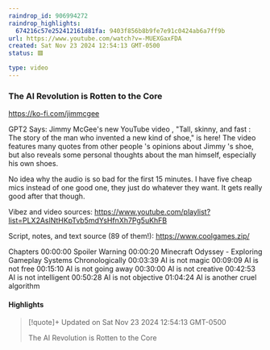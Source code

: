 ```yaml
---
raindrop_id: 906994272
raindrop_highlights:
  674216c57e252412161d81fa: 9403f856b8b9fe7e91c0424ab6a7ff9b
url: https://www.youtube.com/watch?v=-MUEXGaxFDA
created: Sat Nov 23 2024 12:54:13 GMT-0500
status: 🟥

type: video
---
```



### The AI Revolution is Rotten to the Core

https://ko-fi.com/jimmcgee

GPT2 Says: Jimmy McGee&#39;s new YouTube video , &quot;Tall, skinny, and fast : The story of the man who invented a new kind of shoe,&quot; is here! The video features many quotes from other people &#39;s opinions about Jimmy &#39;s shoe, but also reveals some personal thoughts about the man himself, especially his own shoes.

No idea why the audio is so bad for the first 15 minutes. I have five cheap mics instead of one good one, they just do whatever they want. It gets really good after that though.

Vibez and video sources: https://www.youtube.com/playlist?list=PLX2AslNtHKpTvb5mdYsHfnXh7Pg5uKhFB

Script, notes, and text source (89 of them!): https://www.coolgames.zip/

Chapters
00:00:00 Spoiler Warning
00:00:20 Minecraft Odyssey - Exploring Gameplay Systems Chronologically
00:03:39 AI is not magic
00:09:09 AI is not free
00:15:10 AI is not going away
00:30:00 AI is not creative
00:42:53 AI is not intelligent
00:50:28 AI is not objective
01:04:24 AI is another cruel algorithm

#### Highlights

> [!quote]+ Updated on Sat Nov 23 2024 12:54:13 GMT-0500
>
> The AI Revolution is Rotten to the Core
